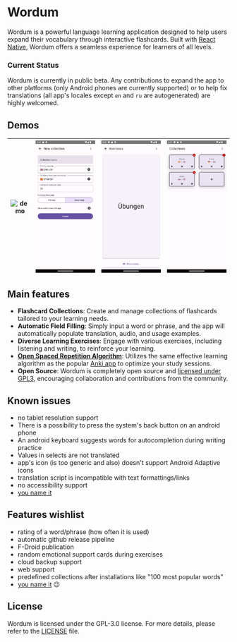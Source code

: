 # Wordum 

Wordum is a powerful language learning application designed to help users expand their vocabulary through interactive flashcards. Built with [React Native](https://reactnative.dev), Wordum offers a seamless experience for learners of all levels. 

### Current Status

Wordum is currently in public beta. Any contributions to expand the app to other platforms (only Android phones are currently supported) or to help fix translations (all app's locales except `en` and `ru` are autogenerated) are highly welcomed. 

## Demos

| ![demo](./assets/demo.gif) | ![Create collection screen](./assets/Screenshot2.png) | ![Exercises screen](./assets/Screenshot4.png) | ![Collections screen](./assets/Screenshot3.png) |
|---|---|---|---|

## Main features

- **Flashcard Collections**: Create and manage collections of flashcards tailored to your learning needs.
- **Automatic Field Filling**: Simply input a word or phrase, and the app will automatically populate translation, audio, and usage examples.
- **Diverse Learning Exercises**: Engage with various exercises, including listening and writing, to reinforce your learning.
- [**Open Spaced Repetition Algorithm**](https://github.com/open-spaced-repetition/fsrs4anki/wiki/The-Algorithm): Utilizes the same effective learning algorithm as the popular [Anki app](https://github.com/ankitects/anki) to optimize your study sessions.
- **Open Source**: Wordum is completely open source and [licensed under GPL3](./LICENSE), encouraging collaboration and contributions from the community.

## Known issues

- no tablet resolution support
- There is a possibility to press the system's back button on an android phone
- An android keyboard suggests words for autocompletion during writing practice
- Values in selects are not translated
- app's icon (is too generic and also) doesn't support Android Adaptive icons
- translation script is incompatible with text formattings/links
- no accessibility support
- [you name it](https://github.com/besdar/wordum/issues)

## Features wishlist

- rating of a word/phrase (how often it is used)
- automatic github release pipeline
- F-Droid publication
- random emotional support cards during exercises
- cloud backup support
- web support
- predefined collections after installations like "100 most popular words"
- [you name it](https://github.com/besdar/wordum/issues) 😉

## License

Wordum is licensed under the GPL-3.0 license. For more details, please refer to the [LICENSE](./LICENSE) file.
